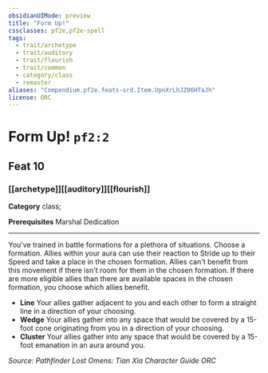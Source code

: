 ```yaml
---
obsidianUIMode: preview
title: "Form Up!"
cssclasses: pf2e,pf2e-spell
tags:
  - trait/archetype
  - trait/auditory
  - trait/flourish
  - trait/common
  - category/class
  - remaster
aliases: "Compendium.pf2e.feats-srd.Item.UpnXrLhJZ06HTaJh"
license: ORC
---
```

# Form Up! `pf2:2`
## Feat 10
### [[archetype]][[auditory]][[flourish]]

**Category** class; 



**Prerequisites** Marshal Dedication
* * *
You've trained in battle formations for a plethora of situations. Choose a formation. Allies within your aura can use their reaction to Stride up to their Speed and take a place in the chosen formation. Allies can't benefit from this movement if there isn't room for them in the chosen formation. If there are more eligible allies than there are available spaces in the chosen formation, you choose which allies benefit.

*   **Line** Your allies gather adjacent to you and each other to form a straight line in a direction of your choosing.
*   **Wedge** Your allies gather into any space that would be covered by a 15-foot cone originating from you in a direction of your choosing.
*   **Cluster** Your allies gather into any space that would be covered by a 15-foot emanation in an aura around you.

*Source: Pathfinder Lost Omens: Tian Xia Character Guide*
*ORC*